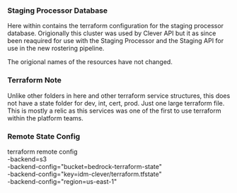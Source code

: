 ### Staging Processor Database

Here within contains the terraform configuration for the staging processor database. Origionally this cluster was used by Clever API but it as since been reaquired for use with the Staging Processor and the Staging API for use in the new rostering pipeline.

The origional names of the resources have not changed.


### Terraform Note

Unlike other folders in here and other terraform service structures, this does not have a state folder for dev, int, cert, prod. Just one large terraform file. This is mostly a relic as this services was one of the first to use terraform within the platform teams.

### Remote State Config
terraform remote config \
    -backend=s3 \
    -backend-config="bucket=bedrock-terraform-state" \
    -backend-config="key=idm-clever/terraform.tfstate" \
    -backend-config="region=us-east-1"
